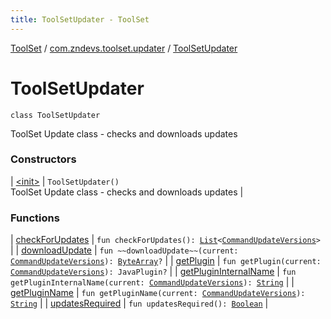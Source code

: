 ```yaml
---
title: ToolSetUpdater - ToolSet
---
```


[ToolSet](../../index.html) / [com.zndevs.toolset.updater](../index.html) / [ToolSetUpdater](./index.html)

# ToolSetUpdater

`class ToolSetUpdater`

ToolSet Update class - checks and downloads updates

### Constructors

| [&lt;init&gt;](-init-.html) | `ToolSetUpdater()`<br>ToolSet Update class - checks and downloads updates |

### Functions

| [checkForUpdates](check-for-updates.html) | `fun checkForUpdates(): `[`List`](https://kotlinlang.org/api/latest/jvm/stdlib/kotlin.collections/-list/index.html)`<`[`CommandUpdateVersions`](../-command-update-versions/index.html)`>` |
| [downloadUpdate](download-update.html) | `fun ~~downloadUpdate~~(current: `[`CommandUpdateVersions`](../-command-update-versions/index.html)`): `[`ByteArray`](https://kotlinlang.org/api/latest/jvm/stdlib/kotlin/-byte-array/index.html)`?` |
| [getPlugin](get-plugin.html) | `fun getPlugin(current: `[`CommandUpdateVersions`](../-command-update-versions/index.html)`): JavaPlugin?` |
| [getPluginInternalName](get-plugin-internal-name.html) | `fun getPluginInternalName(current: `[`CommandUpdateVersions`](../-command-update-versions/index.html)`): `[`String`](https://kotlinlang.org/api/latest/jvm/stdlib/kotlin/-string/index.html) |
| [getPluginName](get-plugin-name.html) | `fun getPluginName(current: `[`CommandUpdateVersions`](../-command-update-versions/index.html)`): `[`String`](https://kotlinlang.org/api/latest/jvm/stdlib/kotlin/-string/index.html) |
| [updatesRequired](updates-required.html) | `fun updatesRequired(): `[`Boolean`](https://kotlinlang.org/api/latest/jvm/stdlib/kotlin/-boolean/index.html) |

